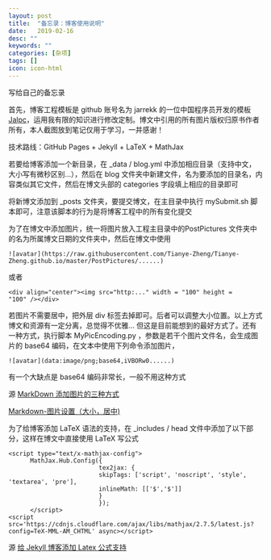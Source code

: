 ```yaml
---
layout: post
title:  "备忘录：博客使用说明"
date:   2019-02-16
desc: ""
keywords: ""
categories: [杂项]
tags: []
icon: icon-html
---
```


写给自己的备忘录

首先，博客工程模板是 github 账号名为 jarrekk 的一位中国程序员开发的模板 [Jalpc](https://github.com/jarrekk/Jalpc)，运用我有限的知识进行修改定制。博文中引用的所有图片版权归原书作者所有，本人截图放到笔记仅用于学习，一并感谢！

技术路线：GitHub Pages + Jekyll + LaTeX + MathJax

若要给博客添加一个新目录，在 _data / blog.yml 中添加相应目录（支持中文，大小写有微秒区别...），然后在 blog 文件夹中新建文件，名为要添加的目录名，内容类似其它文件，然后在博文头部的 categories 字段填上相应的目录即可

将新博文添加到 _posts 文件夹，要提交博文，在主目录中执行 mySubmit.sh 脚本即可，注意该脚本的行为是将博客工程中的所有变化提交

为了在博文中添加图片，统一将图片放入工程主目录中的PostPictures 文件夹中的名为所属博文日期的文件夹中，然后在博文中使用

```
![avatar](https://raw.githubusercontent.com/Tianye-Zheng/Tianye-Zheng.github.io/master/PostPictures/......)
```

或者

```
<div align="center"><img src="http:..." width = "100" height =
"100" /></div>
```

若图片不需要居中，把外层 div 标签去掉即可。后者可以调整大小位置。以上方式博文和资源有一定分离，总觉得不优雅... 但这是目前能想到的最好方式了。还有一种方式，执行脚本 MyPicEncoding.py ，参数是若干个图片文件名，会生成图片的 base64 编码，在文本中使用下列命令添加图片，

```
![avatar](data:image/png;base64,iVBORw0......)
```

有一个大缺点是 base64 编码非常长，一般不用这种方式

源 [MarkDown 添加图片的三种方式](https://www.jianshu.com/p/280c6a6f2594)

[Markdown-图片设置（大小，居中)](https://blog.csdn.net/qq_35451572/article/details/79443467)

为了给博客添加 LaTeX 语法的支持，在 _includes / head 文件中添加了以下部分，这样在博文中直接使用 LaTeX 写公式

```
<script type="text/x-mathjax-config">
      MathJax.Hub.Config({
                         tex2jax: {
                         skipTags: ['script', 'noscript', 'style', 'textarea', 'pre'],
                         inlineMath: [['$','$']]
                         }
                         });
      </script>
<script src='https://cdnjs.cloudflare.com/ajax/libs/mathjax/2.7.5/latest.js?config=TeX-MML-AM_CHTML' async></script>

```

源 [给 Jekyll 博客添加 Latex 公式支持](https://todebug.com/add-eqution-support-in-jekyll/)